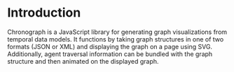 Introduction
===========

Chronograph is a JavaScript library for generating graph visualizations from temporal data models.  It functions by taking graph structures in one of two formats (JSON or XML) and displaying the graph on a page using SVG.  Additionally, agent traversal information can be bundled with the graph structure and then animated on the displayed graph.
